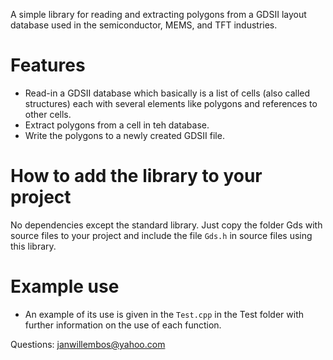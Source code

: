 A simple library for reading and extracting polygons from a GDSII layout database used in the semiconductor, MEMS, and TFT industries.

# Features

* Read-in a GDSII database which basically is a list of cells (also called structures) each with several elements like polygons and references to other cells.
* Extract polygons from a cell in teh database.
* Write the polygons to a newly created GDSII file.

# How to add the library to your project

No dependencies except the standard library. Just copy the folder Gds with source files to your project and include the file `Gds.h` in source files using this library.

# Example use

* An example of its use is given in the `Test.cpp` in the Test folder with further information on the use of each function.

Questions: janwillembos@yahoo.com
